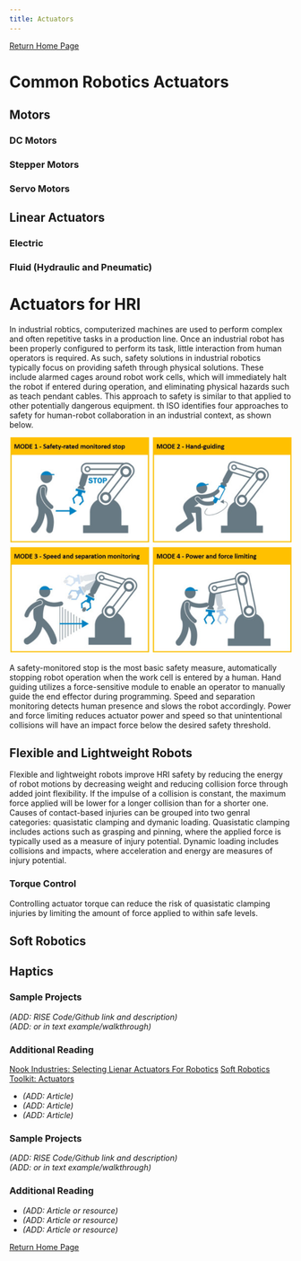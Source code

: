 ```yaml
---
title: Actuators
---
```


[Return Home Page](../index.md)
# Common Robotics Actuators
## Motors
### DC Motors
### Stepper Motors
### Servo Motors

## Linear Actuators
### Electric
### Fluid (Hydraulic and Pneumatic)

# Actuators for HRI

In industrial robtics, computerized machines are used to perform complex and often repetitive tasks in a production line. Once an industrial robot has been properly configured to perform its task, little interaction from human operators is required. As such, safety solutions in industrial robotics typically focus on providing safeth through physical solutions. These include alarmed cages around robot work cells, which will immediately halt the robot if entered during operation, and eliminating physical hazards such as teach pendant cables. This approach to safety is similar to that applied to other potentially dangerous equipment. th ISO identifies four approaches to safety for human-robot collaboration in an industrial context, as shown below.

![Four forms of safety in industrial human-robot collaboration.](/Sensing_And_Hardware/four_forms.jpg)

A safety-monitored stop is the most basic safety measure, automatically stopping robot operation when the work cell is entered by a human. Hand guiding utilizes a force-sensitive module to enable an operator to manually guide the end effector during programming. Speed and separation monitoring detects human presence and slows the robot accordingly. Power and force limiting reduces actuator power and speed so that unintentional collisions will have an impact force below the desired safety threshold.


## Flexible and Lightweight Robots

Flexible and lightweight robots improve HRI safety by reducing the energy of robot motions by decreasing weight and reducing collision force through added joint flexibility. If the impulse of a collision is constant, the maximum force applied will be lower for a longer collision than for a shorter one. Causes of contact-based injuries can be grouped into two genral categories: quasistatic clamping and dymanic loading. Quasistatic clamping includes actions such as grasping and pinning, where the applied force is typically used as a measure of injury potential. Dynamic loading includes collisions and impacts, where acceleration and energy are measures of injury potential.

### Torque Control

Controlling actuator torque can reduce the risk of quasistatic clamping injuries by limiting the amount of force applied to within safe levels.

## Soft Robotics

## Haptics



### Sample Projects
*(ADD: RISE Code/Github link and description)*\
*(ADD: or in text example/walkthrough)*
 
### Additional Reading
[Nook Industries: Selecting Lienar Actuators For Robotics](https://www.nookindustries.com/resources/blog/archive/selecting-linear-actuators-for-robotics/)
[Soft Robotics Toolkit: Actuators](https://softroboticstoolkit.com/actuators)
+ *(ADD: Article)*
+ *(ADD: Article)*
+ *(ADD: Article)*



### Sample Projects
*(ADD: RISE Code/Github link and description)*\
*(ADD: or in text example/walkthrough)*

### Additional Reading
+ *(ADD: Article or resource)*
+ *(ADD: Article or resource)*
+ *(ADD: Article or resource)*

[Return Home Page](../index.md)
